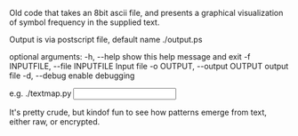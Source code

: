 Old code that takes an 8bit ascii file, and presents a graphical
visualization of symbol frequency in the supplied text.

Output is via postscript file, default name ./output.ps



optional arguments:
  -h, --help            show this help message and exit
  -f INPUTFILE, --file INPUTFILE
                        Input file
  -o OUTPUT, --output OUTPUT
                        output file
  -d, --debug           enable debugging



e.g.
./textmap.py <input file>

It's pretty crude, but kindof fun to see how patterns emerge from text, either
raw, or encrypted.

